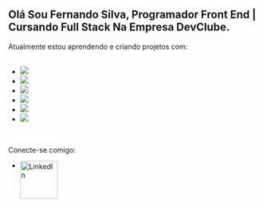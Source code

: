 ##  Olá Sou Fernando Silva, Programador Front End | Cursando Full Stack Na Empresa DevClube.

Atualmente estou aprendendo e criando projetos com:
<br>
<br>
- <img src="https://img.shields.io/badge/HTML5-E34F26?style=for-the-badge&logo=html5&logoColor=white"/>
- <img src="https://img.shields.io/badge/CSS-239120?&style=for-the-badge&logo=css3&logoColor=white"/>
- <img src="https://img.shields.io/badge/JavaScript-F7DF1E?style=for-the-badge&logo=javascript&logoColor=black"/>
- <img src="https://img.shields.io/badge/React-20232A?style=for-the-badge&logo=react&logoColor=61DAFB"/>
- <img src="https://img.shields.io/badge/TypeScript-007ACC?style=for-the-badge&logo=typescript&logoColor=white">
- <img src="https://img.shields.io/badge/Node.js-43853D?style=for-the-badge&logo=node.js&logoColor=white"/>

<br>

Conecte-se comigo:

- <a href="https://www.linkedin.com/in/fernando-da-silva-batista/"><img align="left" alt="LinkedIn" width="75px" src="https://img.shields.io/badge/LinkedIn-0077B5?style=for-the-badge&logo=linkedin&logoColor=white"/>
<br>
<br>

